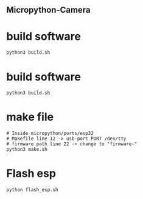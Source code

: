 ## Micropython-Camera

# build software 
    python3 build.sh

# build software 
    python3 build.sh

# make file
    # Inside micropython/ports/esp32 
    # Makefile line 12 -> usb-port PORT /dev/tty
    # firmware path line 22 -> change to "firmware-"
    python3 make.sh

# Flash esp
    python flash_esp.sh
